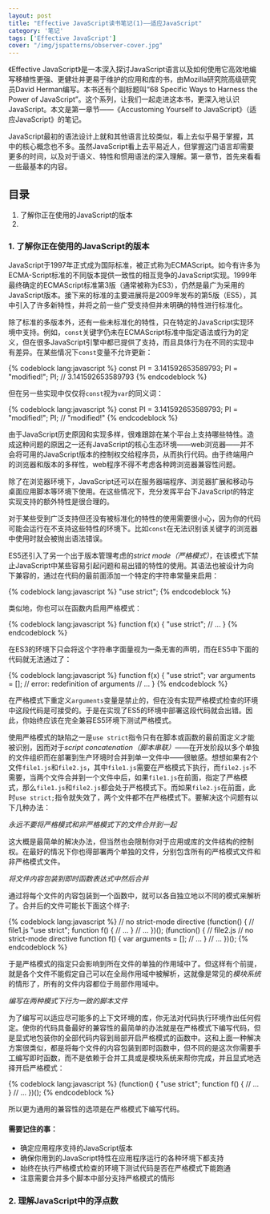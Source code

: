 ```yaml
---
layout: post
title: "Effective JavaScript读书笔记(1)——适应JavaScript"
category: '笔记' 
tags: ['Effective JavaScript']
cover: "/img/jspatterns/observer-cover.jpg"
---
```


《Effective JavaScript》是一本深入探讨JavaScript语言以及如何使用它高效地编写移植性更强、更健壮并更易于维护的应用和库的书，由Mozilla研究院高级研究员David Herman编写。本书还有个副标题叫“68 Specific Ways to Harness the Power of JavaScript”。这个系列，让我们一起走进这本书，更深入地认识JavaScript。本文是第一章节——《Accustoming Yourself to JavaScript》（适应JavaScript》的笔记。

<!--more-->

JavaScript最初的语法设计上就和其他语言比较类似，看上去似乎易于掌握，其中的核心概念也不多。虽然JavaScript看上去平易近人，但掌握这门语言却需要更多的时间，以及对于语义、特性和惯用语法的深入理解。第一章节，首先来看看一些最基本的内容。

## 目录
1. 了解你正在使用的JavaScript的版本
2. 

### 1. 了解你正在使用的JavaScript的版本

JavaScript于1997年正式成为国际标准，被正式称为ECMAScript。如今有许多为ECMA-Script标准的不同版本提供一致性的相互竞争的JavaScript实现。1999年最终确定的ECMAScript标准第3版（通常被称为ES3），仍然是最广为采用的JavaScript版本。接下来的标准的主要进展将是2009年发布的第5版（ES5），其中引入了许多新特性，并将之前一些广受支持但并未明确的特性进行标准化。

除了标准的多版本外，还有一些未标准化的特性，只在特定的JavaScript实现环境中支持。例如，`const`关键字仍未在ECMAScript标准中指定语法或行为的定义，但在很多JavaScript引擎中都已提供了支持，而且具体行为在不同的实现中有差异。在某些情况下`const`变量不允许更新：

{% codeblock lang:javascript %}
const PI = 3.141592653589793;
PI = "modified!";
PI; // 3.141592653589793
{% endcodeblock %}

但在另一些实现中仅仅将`const`视为`var`的同义词：

{% codeblock lang:javascript %}
const PI = 3.141592653589793;
PI = "modified!";
PI; // "modified!"
{% endcodeblock %}

由于JavaScript历史原因和实现多样，很难跟踪在某个平台上支持哪些特性。造成这种问题的原因之一还有JavaScript的核心生态环境——web浏览器——并不会将可用的JavaScript版本的控制权交给程序员，从而执行代码。由于终端用户的浏览器和版本的多样性，web程序不得不考虑各种跨浏览器兼容性问题。

除了在浏览器环境下，JavaScript还可以在服务器端程序、浏览器扩展和移动与桌面应用脚本等环境下使用。在这些情况下，充分发挥平台下JavaScript的特定实现支持的额外特性是很合理的。

对于某些受到广泛支持但还没有被标准化的特性的使用需要很小心，因为你的代码可能会运行在不支持这些特性的环境下。比如`const`在无法识别该关键字的浏览器中使用时就会被抛出语法错误。

ES5还引入了另一个出于版本管理考虑的*strict mode（严格模式）*，在该模式下禁止JavaScript中某些容易引起问题和易出错的特性的使用。其语法也被设计为向下兼容的，通过在代码的最前面添加一个特定的字符串常量来启用：

{% codeblock lang:javascript %}
"use strict";
{% endcodeblock %}

类似地，你也可以在函数内启用严格模式：

{% codeblock lang:javascript %}
function f(x) {
    "use strict";
    // ...
}
{% endcodeblock %}

在ES3的环境下只会将这个字符串字面量视为一条无害的声明，而在ES5中下面的代码就无法通过了：

{% codeblock lang:javascript %}
function f(x) {
    "use strict";
    var arguments = []; // error: redefinition of arguments
    // ...
}
{% endcodeblock %}

在严格模式下重定义`arguments`变量是禁止的，但在没有实现严格模式检查的环境中这段代码是可接受的。于是在实现了ES5的环境中部署这段代码就会出错。因此，你始终应该在完全兼容ES5环境下测试严格模式。

使用严格模式的缺陷之一是`use strict`指令只有在脚本或函数的最前面定义才能被识别，因而对于*script concatenation（脚本串联）*——在开发阶段以多个单独的文件组织而在部署到生产环境时合并到单一文件中——很敏感。想想如果有2个文件`file1.js`和`file2.js`，其中`file1.js`需要在严格模式下执行，而`file2.js`不需要，当两个文件合并到一个文件中后，如果`file1.js`在前面，指定了严格模式，那么`file1.js`和`file2.js`都会处于严格模式下。而如果`file2.js`在前面，此时`use strict;`指令就失效了，两个文件都不在严格模式下。要解决这个问题有以下几种办法：

*永远不要将严格模式和非严格模式下的文件合并到一起*

这大概是最简单的解决办法，但当然也会限制你对于应用或库的文件结构的控制权。在最好的情况下你也得部署两个单独的文件，分别包含所有的严格模式文件和非严格模式文件。

*将文件内容包装到即时函数表达式中然后合并*

通过将每个文件的内容包装到一个函数中，就可以各自独立地以不同的模式来解析了。合并后的文件可能长下面这个样子:

{% codeblock lang:javascript %}
// no strict-mode directive
(function() {
    // file1.js
    "use strict";
    function f() {
        // ...
    }
    // ...
})();
(function() {
    // file2.js
    // no strict-mode directive
    function f() {
        var arguments = [];
        // ...
    }
    // ...
})();
{% endcodeblock %}

于是严格模式的指定只会影响到所在文件的单独的作用域中了。但这样有个前提，就是各个文件不能假定自己可以在全局作用域中被解析，这就像是常见的*模块系统*的情形了，所有的文件内容都位于局部作用域中。

*编写在两种模式下行为一致的脚本文件*

为了编写可以适应尽可能多的上下文环境的库，你无法对代码执行环境作出任何假定。使你的代码具备最好的兼容性的最简单的办法就是在严格模式下编写代码，但是显式地包装你的全部代码内容到局部开启严格模式的函数中。这和上面一种解决方案很类似，都是将每个文件的内容包装到即时函数中，但不同的是这次你需要手工编写即时函数，而不是依赖于合并工具或是模块系统来帮你完成，并且显式地选择开启严格模式：

{% codeblock lang:javascript %}
(function() {
    "use strict";
    function f() {
        // ...
    }
    // ...
})();
{% endcodeblock %}

所以更为通用的兼容性的选项是在严格模式下编写代码。

#### 需要记住的事：
+ 确定应用程序支持的JavaScript版本
+ 确保你用到的JavaScript特性在应用程序运行的各种环境下都支持
+ 始终在执行严格模式检查的环境下测试代码是否在严格模式下能跑通
+ 注意需要合并多个脚本中部分支持严格模式的情形

### 2. 理解JavaScript中的浮点数